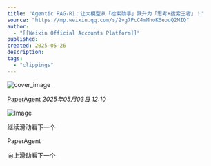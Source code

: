```yaml
---
title: "Agentic RAG-R1：让大模型从「检索助手」跃升为「思考+搜索王者」！"
source: "https://mp.weixin.qq.com/s/2vg7PcC4mMhoK6eouQ2MIQ"
author:
  - "[[Weixin Official Accounts Platform]]"
published:
created: 2025-05-26
description:
tags:
  - "clippings"
---
```

![cover_image](https://mmbiz.qpic.cn/sz_mmbiz_jpg/AE74ia62XricGuj74p7YVahnZVae33nfhS4xeV13TxYI7WqdkaWJ0Fkumm4icwFj0GDGJcwnN4yTmUhF6IfAiaAxRQ/0?wx_fmt=jpeg)

[PaperAgent](https://mp.weixin.qq.com/s/) *2025年05月03日 12:10*

![Image](https://mp.weixin.qq.com/s/www.w3.org/2000/svg'%20xmlns:xlink='http://www.w3.org/1999/xlink'%3E%3Ctitle%3E%3C/title%3E%3Cg%20stroke='none'%20stroke-width='1'%20fill='none'%20fill-rule='evenodd'%20fill-opacity='0'%3E%3Cg%20transform='translate(-249.000000,%20-126.000000)'%20fill='%23FFFFFF'%3E%3Crect%20x='249'%20y='126'%20width='1'%20height='1'%3E%3C/rect%3E%3C/g%3E%3C/g%3E%3C/svg%3E)

继续滑动看下一个

PaperAgent

向上滑动看下一个